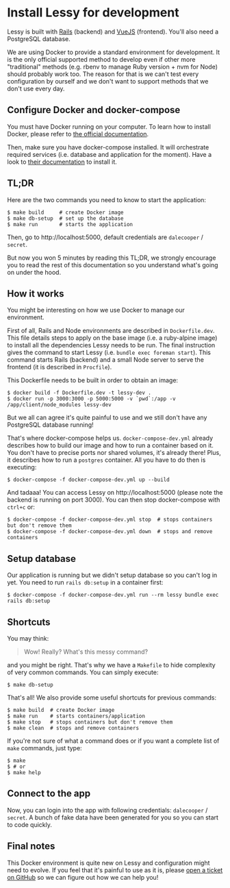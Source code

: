 # Install Lessy for development

Lessy is built with [Rails](http://rubyonrails.org/) (backend) and
[VueJS](https://vuejs.org/) (frontend). You'll also need a PostgreSQL database.

We are using Docker to provide a standard environment for development. It is
the only official supported method to develop even if other more "traditional"
methods (e.g. rbenv to manage Ruby version + nvm for Node) should probably work
too. The reason for that is we can't test every configuration by ourself and we
don't want to support methods that we don't use every day.

## Configure Docker and docker-compose

You must have Docker running on your computer. To learn how to install Docker,
please refer to [the official documentation](https://docs.docker.com/engine/installation/).

Then, make sure you have docker-compose installed. It will orchestrate required
services (i.e. database and application for the moment). Have a look to [their
documentation](https://docs.docker.com/compose/install/) to install it.

## TL;DR

Here are the two commands you need to know to start the application:

```console
$ make build     # create Docker image
$ make db-setup  # set up the database
$ make run       # starts the application
```

Then, go to http://localhost:5000, default credentials are `dalecooper` / `secret`.

But now you won 5 minutes by reading this TL;DR, we strongly encourage you to
read the rest of this documentation so you understand what's going on under the
hood.

## How it works

You might be interesting on how we use Docker to manage our environment.

First of all, Rails and Node environments are described in `Dockerfile.dev`.
This file details steps to apply on the base image (i.e. a ruby-alpine image)
to install all the dependencies Lessy needs to be run. The final instruction
gives the command to start Lessy (i.e. `bundle exec foreman start`). This
command starts Rails (backend) and a small Node server to serve the frontend
(it is described in `Procfile`).

This Dockerfile needs to be built in order to obtain an image:

```console
$ docker build -f Dockerfile.dev -t lessy-dev .
$ docker run -p 3000:3000 -p 5000:5000 -v `pwd`:/app -v /app/client/node_modules lessy-dev
```

But we all can agree it's quite painful to use and we still don't have any
PostgreSQL database running!

That's where docker-compose helps us. `docker-compose-dev.yml` already
describes how to build our image and how to run a container based on it. You
don't have to precise ports nor shared volumes, it's already there! Plus, it
describes how to run a `postgres` container. All you have to do then is
executing:

```console
$ docker-compose -f docker-compose-dev.yml up --build
```

And tadaaa! You can access Lessy on http://localhost:5000 (please note the
backend is running on port 3000). You can then stop docker-compose with
`ctrl+c` or:

```console
$ docker-compose -f docker-compose-dev.yml stop  # stops containers but don't remove them
$ docker-compose -f docker-compose-dev.yml down  # stops and remove containers
```

## Setup database

Our application is running but we didn't setup database so you can't log in
yet. You need to run `rails db:setup` in a container first:

```console
$ docker-compose -f docker-compose-dev.yml run --rm lessy bundle exec rails db:setup
```

## Shortcuts

You may think:

> Wow! Really? What's this messy command?

and you might be right. That's why we have a `Makefile` to hide complexity of
very common commands. You can simply execute:

```console
$ make db-setup
```

That's all! We also provide some useful shortcuts for previous commands:

```console
$ make build  # create Docker image
$ make run    # starts containers/application
$ make stop   # stops containers but don't remove them
$ make clean  # stops and remove containers
```

If you're not sure of what a command does or if you want a complete list of
`make` commands, just type:

```console
$ make
$ # or
$ make help
```

## Connect to the app

Now, you can login into the app with following credentials: `dalecooper` /
`secret`. A bunch of fake data have been generated for you so you can start to
code quickly.

## Final notes

This Docker environment is quite new on Lessy and configuration might need to
evolve. If you feel that it's painful to use as it is, please [open a ticket on
GitHub](https://github.com/lessy-community/lessy/issues) so we can figure out
how we can help you!
